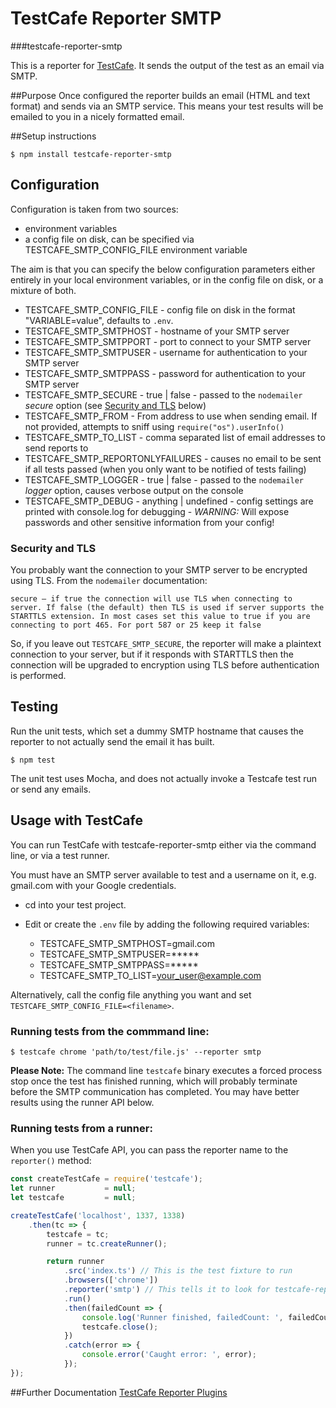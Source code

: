 # TestCafe Reporter SMTP 
###testcafe-reporter-smtp

This is a reporter for [TestCafe](http://devexpress.github.io/testcafe). It sends the output of the test as an email via SMTP.

##Purpose
Once configured the reporter builds an email (HTML and text format) and sends via an SMTP service.  This means your test results will be emailed to you in a nicely formatted email.

##Setup instructions

    $ npm install testcafe-reporter-smtp


## Configuration

Configuration is taken from two sources:

- environment variables
- a config file on disk, can be specified via TESTCAFE_SMTP_CONFIG_FILE environment variable

The aim is that you can specify the below configuration parameters either entirely in your local environment variables, or in the config file on disk, or a mixture of both.

- TESTCAFE_SMTP_CONFIG_FILE - config file on disk in the format "VARIABLE=value", defaults to `.env`.
- TESTCAFE_SMTP_SMTPHOST - hostname of your SMTP server
- TESTCAFE_SMTP_SMTPPORT - port to connect to your SMTP server
- TESTCAFE_SMTP_SMTPUSER - username for authentication to your SMTP server
- TESTCAFE_SMTP_SMTPPASS - password for authentication to your SMTP server
- TESTCAFE_SMTP_SECURE   - true | false - passed to the `nodemailer` *secure* option (see [Security and TLS](#security-and-tls) below)
- TESTCAFE_SMTP_FROM     - From address to use when sending email. If not provided, attempts to sniff using `require("os").userInfo()`
- TESTCAFE_SMTP_TO_LIST  - comma separated list of email addresses to send reports to
- TESTCAFE_SMTP_REPORTONLYFAILURES - causes no email to be sent if all tests passed (when you only want to be notified of tests failing)
- TESTCAFE_SMTP_LOGGER   - true | false - passed to the `nodemailer` *logger* option, causes verbose output on the console
- TESTCAFE_SMTP_DEBUG    - anything | undefined - config settings are printed with console.log for debugging - *WARNING:* Will expose passwords and other sensitive information from your config!

### Security and TLS

You probably want the connection to your SMTP server to be encrypted using TLS.  From the `nodemailer` documentation:

    secure – if true the connection will use TLS when connecting to server. If false (the default) then TLS is used if server supports the STARTTLS extension. In most cases set this value to true if you are connecting to port 465. For port 587 or 25 keep it false

So, if you leave out `TESTCAFE_SMTP_SECURE`, the reporter will make a plaintext connection to your server, but if it responds with STARTTLS then the connection will be upgraded to encryption using TLS before authentication is performed.

## Testing

Run the unit tests, which set a dummy SMTP hostname that causes the reporter to not actually send the email it has built.

    $ npm test

The unit test uses Mocha, and does not actually invoke a Testcafe test run or send any emails.

## Usage with TestCafe

You can run TestCafe with testcafe-reporter-smtp either via the command line, or via a test runner.

You must have an SMTP server available to test and a username on it, e.g. gmail.com with your Google credentials.

- cd into your test project.
- Edit or create the `.env` file by adding the following required variables:

    - TESTCAFE_SMTP_SMTPHOST=gmail.com
    - TESTCAFE_SMTP_SMTPUSER=*****
    - TESTCAFE_SMTP_SMTPPASS=*****
    - TESTCAFE_SMTP_TO_LIST=your_user@example.com

Alternatively, call the config file anything you want and set `TESTCAFE_SMTP_CONFIG_FILE=<filename>`.

### Running tests from the commmand line:

```
$ testcafe chrome 'path/to/test/file.js' --reporter smtp
```

**Please Note:** The command line `testcafe` binary executes a forced process stop once the test has finished running, which will probably terminate before the SMTP communication has completed.  You may have better results using the runner API below.

### Running tests from a runner:

When you use TestCafe API, you can pass the reporter name to the `reporter()` method:

```js
const createTestCafe = require('testcafe');
let runner           = null;
let testcafe         = null;

createTestCafe('localhost', 1337, 1338)
    .then(tc => {
		testcafe = tc;
        runner = tc.createRunner();

        return runner
			.src('index.ts') // This is the test fixture to run
			.browsers(['chrome'])
			.reporter('smtp') // This tells it to look for testcafe-reporter-smtp
			.run()
			.then(failedCount => {
				console.log('Runner finished, failedCount: ', failedCount);
				testcafe.close();
			})
			.catch(error => {
				console.error('Caught error: ', error);
			});
});
```

##Further Documentation
[TestCafe Reporter Plugins](https://devexpress.github.io/testcafe/documentation/extending-testcafe/reporter-plugin/)
